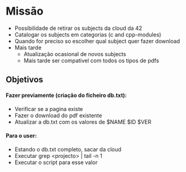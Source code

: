 # Missão
- Possibilidade de retirar os subjects da cloud da 42
- Catalogar os subjects em categorias (c and cpp-modules)
- Quando for preciso so escolher qual subject quer fazer download
- Mais tarde
	- Atualização ocasional de novos subjects
	- Mais tarde ser compativel com todos os tipos de pdfs

## Objetivos

#### Fazer previamente (criação do ficheiro db.txt):
- Verificar se a pagina existe
- Fazer o download do pdf existente
- Atualizar a db.txt com os valores de $NAME $ID $VER

#### Para o user:
- Estando o db.txt completo, sacar da cloud
- Executar grep \<projecto> | tail -n 1
- Executar o script para esse valor
